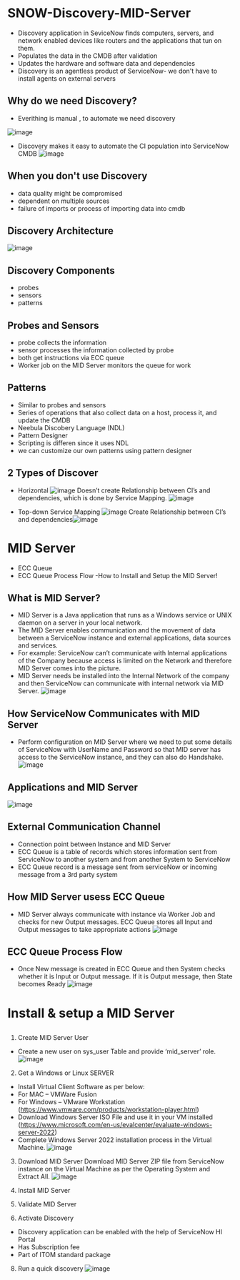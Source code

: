 # SNOW-Discovery-MID-Server
- Discovery application in SeviceNow finds computers, servers, and network enabled devices like routers and the applications that tun on them.
- Populates the data in the CMDB after validation
- Updates the hardware and software data and dependencies
- Discovery is an agentless product of ServiceNow- we don't have to install agents on external servers

## Why do we need Discovery?
- Everithing is manual , to automate we need discovery

![image](https://user-images.githubusercontent.com/12488769/148691106-947db020-ef17-428a-9aae-3a3a047d3121.png)

- Discovery makes it easy to automate the CI population into ServiceNow CMDB
![image](https://user-images.githubusercontent.com/12488769/148691145-81f830f2-d10e-46bb-bd5a-33e7d40b9ed0.png)

## When you don't use Discovery
- data quality might be compromised
- dependent on multiple sources
- failure of imports or process of importing data into cmdb

## Discovery Architecture
![image](https://user-images.githubusercontent.com/12488769/148691200-d5733799-d3c9-4fea-9655-5f30061c087e.png)

## Discovery Components
- probes
- sensors
- patterns

## Probes and Sensors
- probe collects the information
- sensor processes the information collected by probe
- both get instructions via ECC queue
- Worker job on the MID Server monitors the queue for work

## Patterns
- Similar to probes and sensors
- Series of operations that also collect data on a host, process it, and update the CMDB
- Neebula Discobery Language (NDL)
- Pattern Designer
- Scripting is differen since it uses NDL
- we can customize our own patterns using pattern designer

## 2 Types of Discover
- Horizontal
![image](https://user-images.githubusercontent.com/12488769/148691413-18d5b712-5ee9-4bf7-a056-c209c226094b.png)
Doesn’t create Relationship between CI’s and dependencies, which is done by Service Mapping.
![image](https://user-images.githubusercontent.com/12488769/148691420-92b50bf2-8438-486d-be2d-c943680e1971.png)


- Top-down Service Mapping
![image](https://user-images.githubusercontent.com/12488769/148691441-94a1c31e-74f4-4a0f-bddb-359852d0214e.png)
Create Relationship between CI’s and dependencies![image](https://user-images.githubusercontent.com/12488769/148691447-96b56043-c50d-4ef2-8dc2-10878d6fb1ca.png)

# MID Server
- ECC Queue
- ECC Queue Process Flow
-How to Install and Setup the MID Server!
## What is MID Server?
- MID Server is a Java application that runs as a Windows service or UNIX daemon on a server in your local network.
-  The MID Server enables communication and the movement of data between a ServiceNow instance and external applications, data sources and services.
-  For example: ServiceNow can’t communicate with Internal applications of the Company because access is limited on the Network and therefore MID Server comes into the picture.
-  MID Server needs be installed into the Internal Network of the company and then ServiceNow can communicate with internal network via MID Server.
![image](https://user-images.githubusercontent.com/12488769/148691618-3fb3ad5c-3719-4333-a76f-1dcb155d728f.png)

## How ServiceNow Communicates with MID Server
- Perform configuration on MID Server where we need to put some details of ServiceNow with UserName and Password so that MID server has access to the ServiceNow instance, and they can also do Handshake.
![image](https://user-images.githubusercontent.com/12488769/148691647-623a5e62-3017-4f95-8669-19ac7b02dc34.png)

## Applications and MID Server
![image](https://user-images.githubusercontent.com/12488769/148691662-0093c513-f8d0-4703-8507-9d26648d57cf.png)

## External Communication Channel
- Connection point between Instance and MID Server
- ECC Queue is a table of records which stores information sent from ServiceNow to another system and from another System to ServiceNow
- ECC Queue record is a message sent from serviceNow or incoming message from a 3rd party system

## How MID Server usess ECC Queue
- MID Server always communicate with instance via Worker Job and checks for new Output messages.
ECC Queue stores all Input and Output messages to take appropriate actions
![image](https://user-images.githubusercontent.com/12488769/148691784-c597f081-6ff7-42bf-9869-f407fff2ee8a.png)

## ECC Queue Process Flow
- Once New message is created in ECC Queue and then System checks whether it is Input or Output message. If it is Output message, then State becomes Ready 
![image](https://user-images.githubusercontent.com/12488769/148691805-6a9b41e3-567d-48dc-ad58-a5a7ead8e24d.png)





# Install & setup a MID Server

##
1. Create MID Server User
- Create a new user on sys_user Table and provide ‘mid_server’ role.
![image](https://user-images.githubusercontent.com/12488769/147857692-96377755-5c16-448e-96c2-2a69df38166e.png)

2.  Get a Windows or Linux SERVER
- Install Virtual Client Software as per below:
 - For MAC – VMWare Fusion
 - For Windows – VMware Workstation      (https://www.vmware.com/products/workstation-player.html)
- Download Windows Server ISO File and use it in your VM installed
(https://www.microsoft.com/en-us/evalcenter/evaluate-windows-server-2022)
- Complete Windows Server 2022 installation process in the Virtual Machine.
![image](https://user-images.githubusercontent.com/12488769/147857710-e4c241f4-8cf9-4480-8384-2cdfa818c815.png)

3. Download MID Server
Download MID Server ZIP file from ServiceNow instance on the Virtual Machine as per the Operating System and Extract All.
![image](https://user-images.githubusercontent.com/12488769/147857730-b40e60fe-9581-447f-bdfd-c08005a27fc1.png)

4. Install MID Server

5. Validate MID Server

7. Activate Discovery
- Discovery application can be enabled with the help of ServiceNow  HI Portal
- Has Subscription fee
- Part of ITOM standard package

8. Run a quick discovery
![image](https://user-images.githubusercontent.com/12488769/147888250-a368b590-ae1f-42a3-984d-04f88aeb5227.png)
